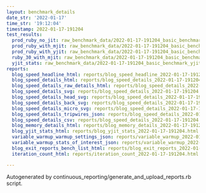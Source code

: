 ```yaml
---
layout: benchmark_details
date_str: '2022-01-17'
time_str: '19:12:04'
timestamp: 2022-01-17-191204
test_results:
  prod_ruby_no_jit: raw_benchmark_data/2022-01-17-191204_basic_benchmark_prod_ruby_no_jit.json
  prod_ruby_with_mjit: raw_benchmark_data/2022-01-17-191204_basic_benchmark_prod_ruby_with_mjit.json
  prod_ruby_with_yjit: raw_benchmark_data/2022-01-17-191204_basic_benchmark_prod_ruby_with_yjit.json
  ruby_30_with_mjit: raw_benchmark_data/2022-01-17-191204_basic_benchmark_ruby_30_with_mjit.json
  yjit_stats: raw_benchmark_data/2022-01-17-191204_basic_benchmark_yjit_stats.json
reports:
  blog_speed_headline_html: reports/blog_speed_headline_2022-01-17-191204.html
  blog_speed_details_html: reports/blog_speed_details_2022-01-17-191204.html
  blog_speed_details_raw_details_html: reports/blog_speed_details_2022-01-17-191204.raw_details.html
  blog_speed_details_svg: reports/blog_speed_details_2022-01-17-191204.svg
  blog_speed_details_head_svg: reports/blog_speed_details_2022-01-17-191204.head.svg
  blog_speed_details_back_svg: reports/blog_speed_details_2022-01-17-191204.back.svg
  blog_speed_details_micro_svg: reports/blog_speed_details_2022-01-17-191204.micro.svg
  blog_speed_details_tripwires_json: reports/blog_speed_details_2022-01-17-191204.tripwires.json
  blog_speed_details_csv: reports/blog_speed_details_2022-01-17-191204.csv
  blog_memory_details_html: reports/blog_memory_details_2022-01-17-191204.html
  blog_yjit_stats_html: reports/blog_yjit_stats_2022-01-17-191204.html
  variable_warmup_warmup_settings_json: reports/variable_warmup_2022-01-17-191204.warmup_settings.json
  variable_warmup_stats_of_interest_json: reports/variable_warmup_2022-01-17-191204.stats_of_interest.json
  blog_exit_reports_bench_list_html: reports/blog_exit_reports_2022-01-17-191204.bench_list.html
  iteration_count_html: reports/iteration_count_2022-01-17-191204.html

---
```

Autogenerated by continuous_reporting/generate_and_upload_reports.rb script.
